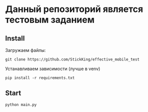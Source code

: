 # Данный репозиторий является тестовым заданием
## Install
Загружаем файлы:
```
git clone https://github.com/StickKing/effective_mobile_test
```
Устанавливаем зависимости (лучше в venv)
```
pip install -r requirements.txt
```
## Start
```
python main.py
```
